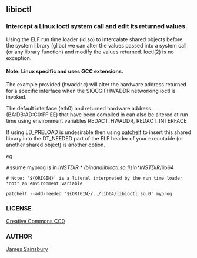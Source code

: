 ## libioctl

### Intercept a Linux ioctl system call and edit its returned values.

Using the ELF run time loader (ld.so) to intercalate shared objects
before the system library (glibc) we can alter the values passed into
a system call (or any library function) and modify the values returned.
Ioctl(2) is no exception.

#### Note: Linux specific and uses GCC extensions.

The example provided (hwaddr.c) will alter the hardware address returned
for a specific interface when the SIOCGIFHWADDR networking ioctl is invoked.

The default interface (eth0) and returned hardware
address (BA:DB:AD:C0:FF:EE) that have been compiled in can also be altered at
run time using environment variables REDACT_HWADDR, REDACT_INTERFACE

If using LD_PRELOAD is undesirable then using
[patchelf](https://nixos.org/patchelf.html)
to insert this shared library into the DT_NEEDED part of the ELF header of your
executable (or another shared object) is another option.

eg

Assume myprog is in *$INSTDIR*/bin and libioctl.so.1 is in *$INSTDIR*/lib64
````
# Note: '${ORIGIN}' is a literal interpreted by the run time loader *not* an environment variable

patchelf --add-needed '${ORIGIN}/../lib64/libioctl.so.0' myprog
````
### LICENSE
[Creative Commons CC0](http://creativecommons.org/publicdomain/zero/1.0/legalcode)

### AUTHOR
[James Sainsbury](mailto:toves@sdf.lonestar.org)
